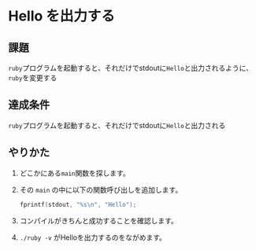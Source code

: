 # Hello を出力する

## 課題

`ruby`プログラムを起動すると、それだけでstdoutに`Hello`と出力されるように、`ruby`を変更する

## 達成条件

`ruby`プログラムを起動すると、それだけでstdoutに`Hello`と出力される

## やりかた

1. どこかにある`main`関数を探します。
2. その `main` の中に以下の関数呼び出しを追加します。

    ```c
    fprintf(stdout, "%s\n", "Hello");
    ```
    
3. コンパイルがきちんと成功することを確認します。
4. `./ruby -v` がHelloを出力するのをながめます。
